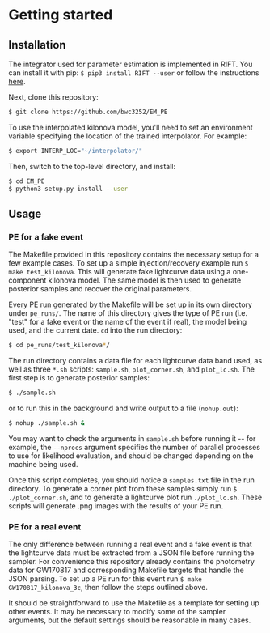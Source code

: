 # Getting started

## Installation

The integrator used for parameter estimation is implemented in RIFT.
You can install it with pip: `$ pip3 install RIFT --user` or follow the instructions [here](https://github.com/oshaughn/research-projects-RIT/blob/master/INSTALL.md).

Next, clone this repository:

```bash
$ git clone https://github.com/bwc3252/EM_PE
```

To use the interpolated kilonova model, you'll need to set an environment variable specifying the location of the trained interpolator.
For example:

```bash
$ export INTERP_LOC="~/interpolator/"
```

Then, switch to the top-level directory, and install:

```bash
$ cd EM_PE
$ python3 setup.py install --user
```

## Usage

### PE for a fake event

The Makefile provided in this repository contains the necessary setup for a few example cases.
To set up a simple injection/recovery example run `$ make test_kilonova`.
This will generate fake lightcurve data using a one-component kilonova model.
The same model is then used to generate posterior samples and recover the original parameters.

Every PE run generated by the Makefile will be set up in its own directory under `pe_runs/`.
The name of this directory gives the type of PE run (i.e. "test" for a fake event or the name of the event if real), the model being used, and the current date.
`cd` into the run directory:

```bash
$ cd pe_runs/test_kilonova*/
```

The run directory contains a data file for each lightcurve data band used, as well as three `*.sh` scripts: `sample.sh`, `plot_corner.sh`, and `plot_lc.sh`.
The first step is to generate posterior samples:

```bash
$ ./sample.sh
```
or to run this in the background and write output to a file (`nohup.out`):
```bash
$ nohup ./sample.sh &
```

You may want to check the arguments in `sample.sh` before running it -- for example, the `--nprocs` argument specifies the number of parallel processes to use for likelihood evaluation, and should be changed depending on the machine being used.

Once this script completes, you should notice a `samples.txt` file in the run directory.
To generate a corner plot from these samples simply run `$ ./plot_corner.sh`, and to generate a lightcurve plot run `./plot_lc.sh`.
These scripts will generate .png images with the results of your PE run.

### PE for a real event

The only difference between running a real event and a fake event is that the lightcurve data must be extracted from a JSON file before running the sampler.
For convenience this repository already contains the photometry data for GW170817 and corresponding Makefile targets that handle the JSON parsing.
To set up a PE run for this event run `$ make GW170817_kilonova_3c`, then follow the steps outlined above.

It should be straightforward to use the Makefile as a template for setting up other events.
It may be necessary to modify some of the sampler arguments, but the default settings should be reasonable in many cases.
